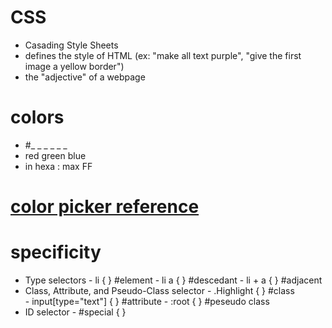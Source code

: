 # CSS 
- Casading Style Sheets 
- defines the style of HTML (ex: "make all text purple", "give the first image a yellow border") 
- the "adjective" of a webpage

# colors
- #_ _  _ _  _ _
-  red green blue
- in hexa : max FF
# [color picker reference](https://htmlcolorcodes.com/color-picker/)

# specificity
- Type selectors 
        - li { } #element 
        - li a { } #descedant 
        - li + a { } #adjacent 
- Class, Attribute, and Pseudo-Class selector
        - .Highlight { } #class  
        - input[type="text"] { } #attribute
        - :root { } #peseudo class
- ID selector
        - #special { }
